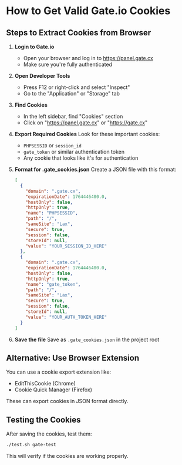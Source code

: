 # How to Get Valid Gate.io Cookies

## Steps to Extract Cookies from Browser

1. **Login to Gate.io**
   - Open your browser and log in to https://panel.gate.cx
   - Make sure you're fully authenticated

2. **Open Developer Tools**
   - Press F12 or right-click and select "Inspect"
   - Go to the "Application" or "Storage" tab

3. **Find Cookies**
   - In the left sidebar, find "Cookies" section
   - Click on "https://panel.gate.cx" or "https://gate.cx"

4. **Export Required Cookies**
   Look for these important cookies:
   - `PHPSESSID` or `session_id`
   - `gate_token` or similar authentication token
   - Any cookie that looks like it's for authentication

5. **Format for .gate_cookies.json**
   Create a JSON file with this format:
   ```json
   [
     {
       "domain": ".gate.cx",
       "expirationDate": 1764446400.0,
       "hostOnly": false,
       "httpOnly": true,
       "name": "PHPSESSID",
       "path": "/",
       "sameSite": "Lax",
       "secure": true,
       "session": false,
       "storeId": null,
       "value": "YOUR_SESSION_ID_HERE"
     },
     {
       "domain": ".gate.cx",
       "expirationDate": 1764446400.0,
       "hostOnly": false,
       "httpOnly": true,
       "name": "gate_token",
       "path": "/",
       "sameSite": "Lax",
       "secure": true,
       "session": false,
       "storeId": null,
       "value": "YOUR_AUTH_TOKEN_HERE"
     }
   ]
   ```

6. **Save the file**
   Save as `.gate_cookies.json` in the project root

## Alternative: Use Browser Extension

You can use a cookie export extension like:
- EditThisCookie (Chrome)
- Cookie Quick Manager (Firefox)

These can export cookies in JSON format directly.

## Testing the Cookies

After saving the cookies, test them:
```bash
./test.sh gate-test
```

This will verify if the cookies are working properly.
